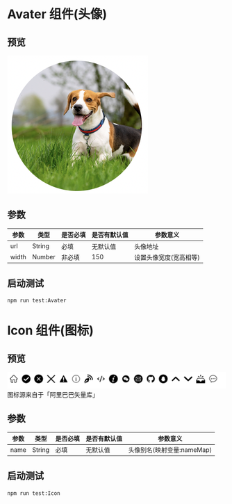 # Avater 组件(头像)

## 预览

![头像组件](/src/components/document/avaterPreview.png)

## 参数

| 参数  | 类型   | 是否必填 | 是否有默认值 | 参数意义               |
| ----- | ------ | -------- | ------------ | ---------------------- |
| url   | String | 必填     | 无默认值     | 头像地址               |
| width | Number | 非必填   | 150          | 设置头像宽度(宽高相等) |

## 启动测试

```bash
npm run test:Avater
```

# Icon 组件(图标)

## 预览

![icon组件](./iconPreview.png)
图标源来自于「阿里巴巴矢量库」

## 参数

| 参数 | 类型   | 是否必填 | 是否有默认值 | 参数意义                   |
| ---- | ------ | -------- | ------------ | -------------------------- |
| name | String | 必填     | 无默认值     | 头像别名(映射变量:nameMap) |

## 启动测试

```bash
npm run test:Icon
```
